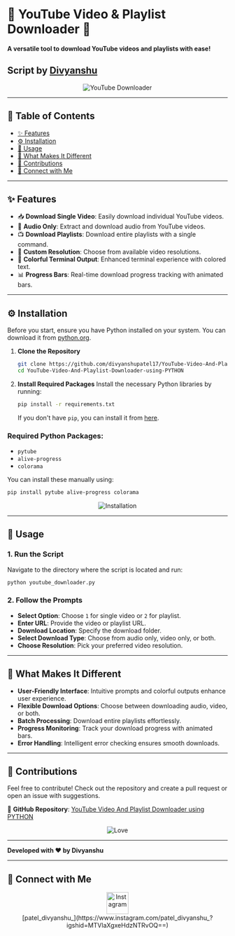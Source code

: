 
# 🎥 YouTube Video & Playlist Downloader 🎥

**A versatile tool to download YouTube videos and playlists with ease!**

## Script by [Divyanshu](https://github.com/divyanshupatel17)

<div align="center">
  <img src="https://i.giphy.com/media/v1.Y2lkPTc5MGI3NjExaHNzcThiNzV0NWc2emU3MTd1ZGQ2ZXQwaThkcnU0OTJicXc4cGh2dyZlcD12MV9pbnRlcm5hbF9naWZfYnlfaWQmY3Q9Zw/13Nc3xlO1kGg3S/giphy.gif" alt="YouTube Downloader">
</div>

---

## 📜 Table of Contents
- [✨ Features](#-features)
- [⚙️ Installation](#%EF%B8%8F-installation)
- [🚀 Usage](#-usage)
- [🌟 What Makes It Different](#-what-makes-it-different)
- [🤝 Contributions](#-contributions)
- [📸 Connect with Me](#-connect-with-me)

---

## ✨ Features
- 📥 **Download Single Video**: Easily download individual YouTube videos.
- 🎵 **Audio Only**: Extract and download audio from YouTube videos.
- 📺 **Download Playlists**: Download entire playlists with a single command.
- 📁 **Custom Resolution**: Choose from available video resolutions.
- 🌈 **Colorful Terminal Output**: Enhanced terminal experience with colored text.
- 📊 **Progress Bars**: Real-time download progress tracking with animated bars.

---

## ⚙️ Installation

Before you start, ensure you have Python installed on your system. You can download it from [python.org](https://www.python.org/downloads/).

1. **Clone the Repository**
    ```sh
    git clone https://github.com/divyanshupatel17/YouTube-Video-And-Playlist-Downloader-using-PYTHON.git
    cd YouTube-Video-And-Playlist-Downloader-using-PYTHON
    ```

2. **Install Required Packages**
    Install the necessary Python libraries by running:
    ```sh
    pip install -r requirements.txt
    ```

    If you don't have `pip`, you can install it from [here](https://pip.pypa.io/en/stable/installation/).

### Required Python Packages:
- `pytube`
- `alive-progress`
- `colorama`

You can install these manually using:
```sh
pip install pytube alive-progress colorama
```

<div align="center">
  <img src="https://i.giphy.com/media/v1.Y2lkPTc5MGI3NjExaHNzcThiNzV0NWc2emU3MTd1ZGQ2ZXQwaThkcnU0OTJicXc4cGh2dyZlcD12MV9pbnRlcm5hbF9naWZfYnlfaWQmY3Q9Zw/13Nc3xlO1kGg3S/giphy.gif" alt="Installation">
</div>

---

## 🚀 Usage

### 1. Run the Script
Navigate to the directory where the script is located and run:
```sh
python youtube_downloader.py
```

### 2. Follow the Prompts
- **Select Option**: Choose `1` for single video or `2` for playlist.
- **Enter URL**: Provide the video or playlist URL.
- **Download Location**: Specify the download folder.
- **Select Download Type**: Choose from audio only, video only, or both.
- **Choose Resolution**: Pick your preferred video resolution.

---

## 🌟 What Makes It Different
- **User-Friendly Interface**: Intuitive prompts and colorful outputs enhance user experience.
- **Flexible Download Options**: Choose between downloading audio, video, or both.
- **Batch Processing**: Download entire playlists effortlessly.
- **Progress Monitoring**: Track your download progress with animated bars.
- **Error Handling**: Intelligent error checking ensures smooth downloads.

---

## 🤝 Contributions

Feel free to contribute! Check out the repository and create a pull request or open an issue with suggestions.

🔗 **GitHub Repository**: [YouTube Video And Playlist Downloader using PYTHON](https://github.com/divyanshupatel17/YouTube-Video-And-Playlist-Downloader-using-PYTHON.git)

<div align="center">
  <img src="https://media.giphy.com/media/XFpaPUu44PqnsmO9lc/giphy.gif?cid=790b7611b8ohz6zvjevsve88gkjegd4iadsqmtf01ffcrgto&ep=v1_gifs_search&rid=giphy.gif&ct=g" alt="Love">
</div>

---

**Developed with ❤️ by Divyanshu**

---

## 📸 Connect with Me

<div align="center">
  <a href="https://www.instagram.com/patel_divyanshu_?igshid=MTVlaXgxeHdzNTRvOQ==">
    <img src="https://upload.wikimedia.org/wikipedia/commons/a/a5/Instagram_icon.png" alt="Instagram" width="50" height="50">
  </a>
  <br>
  [patel_divyanshu_](https://www.instagram.com/patel_divyanshu_?igshid=MTVlaXgxeHdzNTRvOQ==)
</div>
